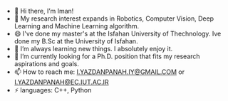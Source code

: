 - 👋 Hi there, I’m Iman!
- 👀 My research interest expands in Robotics, Computer Vision, Deep Learning and Machine Learning algorithm.
- 😄 I've done my master's at the Isfahan University of Thechnology. Ive done my B.Sc at the University of Isfahan.
- 🌱 I’m always learning new things. I absolutely enjoy it.  
- 💞️ I’m currently looking for a Ph.D. position that fits my research aspirations and goals.
- 📫 How to reach me: I.YAZDANPANAH.IY@GMAIL.COM or I.YAZDANPANAH@EC.IUT.AC.IR
- ⚡ languages: C++, Python

<!---
Iman-yazdanpanah/Iman-yazdanpanah is a ✨ special ✨ repository because its `README.md` (this file) appears on your GitHub profile.
You can click the Preview link to take a look at your changes.
--->
